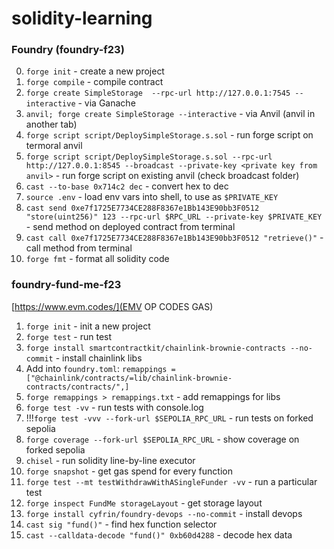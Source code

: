 # solidity-learning

### Foundry (foundry-f23)

0. `forge init` - create a new project
1. `forge compile` - compile contract
2. `forge create SimpleStorage  --rpc-url http://127.0.0.1:7545 --interactive` - via Ganache
3. `anvil; forge create SimpleStorage --interactive` - via Anvil (anvil in another tab)
4. `forge script script/DeploySimpleStorage.s.sol` - run forge script on termoral anvil
5. `forge script script/DeploySimpleStorage.s.sol --rpc-url http://127.0.0.1:8545 --broadcast --private-key <private key from anvil>` - run forge script on existing anvil (check broadcast folder)
6. `cast --to-base 0x714c2 dec` - convert hex to dec
7. `source .env` - load env vars into shell, to use as `$PRIVATE_KEY`
8. `cast send 0xe7f1725E7734CE288F8367e1Bb143E90bb3F0512 "store(uint256)" 123 --rpc-url $RPC_URL --private-key $PRIVATE_KEY` - send method on deployed contract from terminal
9. `cast call 0xe7f1725E7734CE288F8367e1Bb143E90bb3F0512 "retrieve()"` - call method from terminal
10. `forge fmt` - format all solidity code

### foundry-fund-me-f23

[https://www.evm.codes/](EMV OP CODES GAS)

1. `forge init` - init a new project
2. `forge test` - run test
3. `forge install smartcontractkit/chainlink-brownie-contracts --no-commit` - install chainlink libs
4. Add into `foundry.toml`: `remappings = ["@chainlink/contracts/=lib/chainlink-brownie-contracts/contracts/",]`
5. `forge remappings > remappings.txt` - add remappings for libs
6. `forge test -vv` - run tests with console.log
7. !!!`forge test -vvv --fork-url $SEPOLIA_RPC_URL` - run tests on forked sepolia
8. `forge coverage --fork-url $SEPOLIA_RPC_URL` - show coverage on forked sepolia
9. `chisel` - run solidity line-by-line executor
10. `forge snapshot` - get gas spend for every function
11. `forge test --mt testWithdrawWithASingleFunder -vv` - run a particular test
12. `forge inspect FundMe storageLayout` - get storage layout
13. `forge install cyfrin/foundry-devops --no-commit` - install devops
14. `cast sig "fund()"` - find hex function selector
15. `cast --calldata-decode "fund()" 0xb60d4288` - decode hex data
